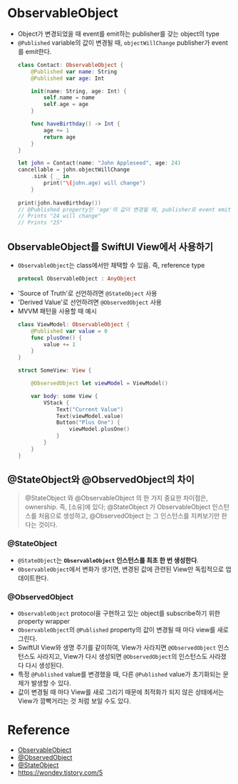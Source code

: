 # ObservableObject

- Object가 변경되었을 때 event를 emit하는 publisher를 갖는 object의 type
- `@Published` variable의 값이 변경될 때, `objectWillChange` publisher가 event를 emit한다.
    ```swift
    class Contact: ObservableObject {
        @Published var name: String
        @Published var age: Int

        init(name: String, age: Int) {
            self.name = name
            self.age = age
        }

        func haveBirthday() -> Int {
            age += 1
            return age
        }
    }

    let john = Contact(name: "John Appleseed", age: 24)
    cancellable = john.objectWillChange
        .sink { _ in
            print("\(john.age) will change")
        }
        
    print(john.haveBirthday())
    // @Published property인 'age'의 값이 변경될 때, publisher로 event emit
    // Prints "24 will change"
    // Prints "25"
    ```

## ObservableObject를 SwiftUI View에서 사용하기

- `ObservableObject`는 class에서만 채택할 수 있음. 즉, reference type
    ```swift
    protocol ObservableObject : AnyObject
    ```
- 'Source of Truth'로 선언하려면 `@StateObject` 사용
- 'Derived Value'로 선언하려면 `@ObservedObject` 사용
- MVVM 패턴을 사용할 때 예시
    ```swift
    class ViewModel: ObservableObject {
        @Published var value = 0
        func plusOne() {
            value += 1
        }
    }

    struct SomeView: View {

        @ObservedObject let viewModel = ViewModel()

        var body: some View {
            VStack {
                Text("Current Value")
                Text(viewModel.value)
                Button("Plus One") {
                    viewModel.plusOne()
                }
            }
        }
    }
    ```

## @StateObject와 @ObservedObject의 차이

> @StateObject 와 @ObservableObject 의 한 가지 중요한 차이점은, ownership. 즉, [소유]에 있다; @StateObject 가 ObservableObject 인스턴스를 처음으로 생성하고, @ObservedObject 는 그 인스턴스를 지켜보기만 한다는 것이다.

### @StateObject

- `@StateObject`는 **`ObservableObject` 인스턴스를 최초 한 번 생성한다**.
- `ObservableObject`에서 변화가 생기면, 변경된 값에 관련된 View만 독립적으로 업데이트한다.

### @ObservedObject

- `ObservableObject` protocol을 구현하고 있는 object를 subscribe하기 위한 property wrapper
- `ObservableObject`의 `@Published` property의 값이 변경될 때 마다 view를 새로 그린다.
- SwiftUI View와 생명 주기를 같이하여, View가 사라지면 `@ObservedObject` 인스턴스도 사라지고, View가 다시 생성되면 `@ObservedObject`의 인스턴스도 사라졌다 다시 생성된다.
- 특정 `@Published` value를 변경했을 때, 다른 `@Published` value가 초기화되는 문제가 발생할 수 있다.
- 값이 변경될 때 마다 View를 새로 그리기 때문에 최적화가 되지 않은 상태에서는 View가 깜빡거리는 것 처럼 보일 수도 있다.

# Reference

- [ObservableObject](https://developer.apple.com/documentation/combine/observableobject)
- [@ObservedObject](https://developer.apple.com/documentation/swiftui/observedobject)
- [@StateObject](https://developer.apple.com/documentation/swiftui/stateobject)
- https://wondev.tistory.com/5